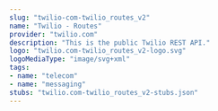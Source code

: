 ```yaml
---
slug: "twilio-com-twilio_routes_v2"
name: "Twilio - Routes"
provider: "twilio.com"
description: "This is the public Twilio REST API."
logo: "twilio.com-twilio_routes_v2-logo.svg"
logoMediaType: "image/svg+xml"
tags:
- name: "telecom"
- name: "messaging"
stubs: "twilio.com-twilio_routes_v2-stubs.json"
---
```

